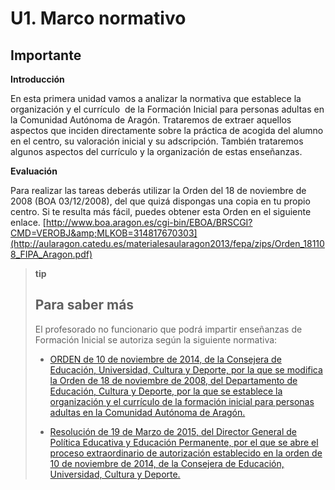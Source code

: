 
# U1. Marco normativo

## Importante

**Introducción**

En esta primera unidad vamos a analizar la normativa que establece la organización y el currículo  de la Formación Inicial para personas adultas en la Comunidad Autónoma de Aragón. Trataremos de extraer aquellos aspectos que inciden directamente sobre la práctica de acogida del alumno en el centro, su valoración inicial y su adscripción. También trataremos  algunos aspectos del currículo y la organización de estas enseñanzas.

**Evaluación**

Para realizar las tareas deberás utilizar la Orden del 18 de noviembre de 2008 (BOA 03/12/2008), del que quizá dispongas una copia en tu propio centro. Si te resulta más fácil, puedes obtener esta Orden en el siguiente enlace. [http://www.boa.aragon.es/cgi-bin/EBOA/BRSCGI?CMD=VEROBJ&amp;MLKOB=314817670303](http://aularagon.catedu.es/materialesaularagon2013/fepa/zips/Orden_181108_FIPA_Aragon.pdf)

>**tip**
>## Para saber más
>
>El profesorado no funcionario que podrá impartir enseñanzas de Formación Inicial se autoriza según la siguiente normativa:
>
>* [ORDEN de 10 de noviembre de 2014, de la Consejera de Educación, Universidad, Cultura y Deporte, por la que se modifica la Orden de 18 de noviembre de 2008, del Departamento de Educación, Cultura y Deporte, por la que se establece la organización y el currículo de la formación inicial para personas adultas en la Comunidad Autónoma de Aragón.](http://aularagon.catedu.es/materialesaularagon2013/fepa/FIPA%20Orden%2010noviembre2014.pdf)
>- [Resolución de 19 de Marzo de 2015, del Director General de Política Educativa y Educación Permanente, por el que se abre el proceso extraordinario de autorización establecido en la orden de 10 de noviembre de 2014, de la Consejera de Educación, Universidad, Cultura y Deporte.](http://aularagon.catedu.es/materialesaularagon2013/fepa/FIPA%20Orden%2019marzo2015.pdf)
